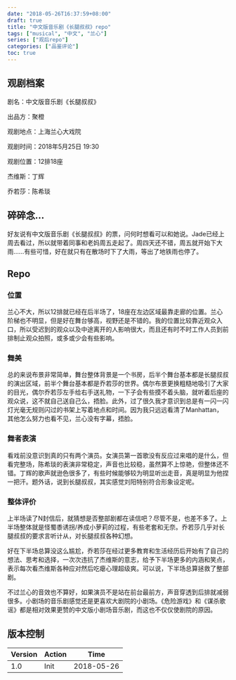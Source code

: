 ```yaml
---
date: "2018-05-26T16:37:59+08:00"
draft: true
title: "中文版音乐剧《长腿叔叔》repo"
tags: ["musical", "中文", "兰心"]
series: ["观后repo"]
categories: ["品鉴评论"]
toc: true
---
```


## 观剧档案

剧名：中文版音乐剧《长腿叔叔》

出品方：聚橙

观剧地点：上海兰心大戏院

观剧时间：2018年5月25日 19:30

观剧位置：12排18座

杰维斯：丁辉

乔若莎：陈希琰

## 碎碎念…

好友说有中文版音乐剧《长腿叔叔》的票，问何时想看可以和她说。Jade已经上周去看过，所以就带着同事和老妈周五走起了。周四天还不错，周五就开始下大雨……有些可惜，好在就只有在散场时下了大雨，等出了地铁雨也停了。

## Repo

### 位置

兰心不大，所以12排就已经在后半场了，18座在左边区域最靠走廊的位置。兰心阶梯也不明显，但是好在舞台够高，视野还是不错的。我的位置比较靠近观众入口，所以受迟到的观众以及中途离开的人影响很大，而且还有时不时工作人员到前排制止观众拍照，或多或少会有些影响。

### 舞美

总的来说布景非常简单，舞台整体背景是一个书房，后半个舞台基本都是长腿叔叔的演出区域，前半个舞台基本都是乔若莎的世界。偶尔布景更换粗糙地吸引了大家的目光，偶尔乔若莎左手给右手送礼物，一下子会有些摸不着头脑，就听着后座的观众说，这不就自己送自己么，捂脸。此外，过了很久我才意识到总是有一闪一闪灯光毫无规则闪过的书架上写着地点和时间。因为我只远远看清了Manhattan，其他怎么努力也看不见，兰心没有字幕，捂脸。

### 舞者表演

看戏前没意识到真的只有两个演员。女演员第一首歌没有反应过来唱的是什么，但看完整场，陈希琰的表演非常稳定，声音也比较稳，虽然算不上惊艳，但整体还不错。丁辉的歌声就逊色很多了，有些时候能够较为明显听出走音，真是明显为他捏一把汗。题外话，说到长腿叔叔，其实感觉刘阳特别符合形象设定呢。

### 整体评价

上半场读了N封信后，就猜想是否整部剧都在读信吧？尽管不是，也差不多了。上半场整体就是怪蜀黍诱拐/养成小萝莉的过程，有些老套和无奈。乔若莎几乎对长腿叔叔的要求言听计从，对长腿叔叔各种幻想。

好在下半场总算没这么尴尬，乔若莎在经过更多教育和生活经历后开始有了自己的想法、思考和选择，一次次违抗了杰维斯的意志，给予下半场更多的内涵和笑点，表示每次看杰维斯各种应对然后吃瘪心理超级爽。可以说，下半场总算拯救了整部剧。

不过兰心的音效也不算好，如果演员不是站在前台最前方，声音穿透到后排就减弱很多。小剧场的音乐剧感觉还是更喜欢大剧院的小剧场。《危险游戏》和《谋杀歌谣》都是相对效果更赞的中文版小剧场音乐剧，而这也不仅仅使剧院的原因。



## 版本控制

| Version | Action | Time       |
| ------- | ------ | ---------- |
| 1.0     | Init   | 2018-05-26 |